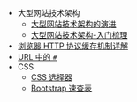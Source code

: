 
- 大型网站技术架构
    - [大型网站技术架构的演进](./website-evolution.md)
    - [大型网站技术架构-入门梳理](./website-evolution-summary.md)
- [浏览器 HTTP 协议缓存机制详解](./browse-http-cache.md)
- [URL 中的 `#`](./url_hash.md)
- CSS
    - [CSS 选择器](./css-selector.md)
    - [Bootstrap 速查表](http://www.ctolib.com/cheatsheets-Bootstrap-ch.html)
